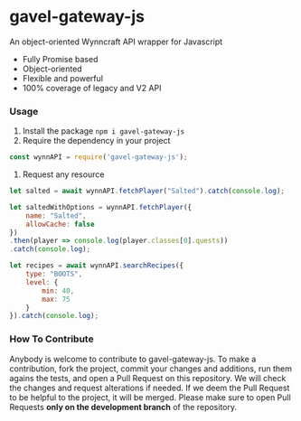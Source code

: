 # gavel-gateway-js
An object-oriented Wynncraft API wrapper for Javascript

- Fully Promise based
- Object-oriented
- Flexible and powerful
- 100% coverage of legacy and V2 API
### Usage
1. Install the package `npm i gavel-gateway-js`
1. Require the dependency in your project
```js
const wynnAPI = require('gavel-gateway-js');
```
1. Request any resource
```js
let salted = await wynnAPI.fetchPlayer("Salted").catch(console.log);

let saltedWithOptions = wynnAPI.fetchPlayer({
    name: "Salted",
    allowCache: false
})
.then(player => console.log(player.classes[0].quests))
.catch(console.log);

let recipes = await wynnAPI.searchRecipes({
    type: "BOOTS",
    level: {
        min: 40,
        max: 75
    }
}).catch(console.log);
```
### How To Contribute
Anybody is welcome to contribute to gavel-gateway-js.
To make a contribution, fork the project, commit your changes and additions, run them agains the tests, and open a Pull Request on this repository.
We will check the changes and request alterations if needed. If we deem the Pull Request to be helpful to the project, it will be merged.
Please make sure to open Pull Requests **only on the development branch** of the repository.
